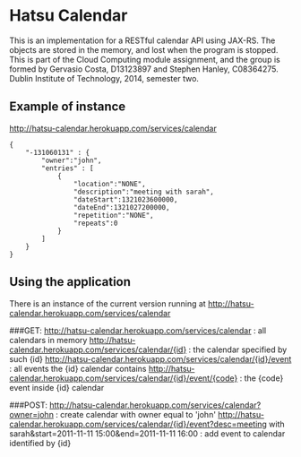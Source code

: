 # Hatsu Calendar

This is an implementation for a RESTful calendar API using JAX-RS. The objects are stored in the memory, and lost when the program is stopped. This is part of the Cloud Computing module assignment, and the group is formed by
    Gervasio Costa, D13123897 and Stephen Hanley, C08364275.
Dublin Institute of Technology, 2014, semester two.

## Example of instance

http://hatsu-calendar.herokuapp.com/services/calendar

    {
        "-131060131" : {
            "owner":"john",
            "entries" : [
                {
                    "location":"NONE",
                    "description":"meeting with sarah",
                    "dateStart":1321023600000,
                    "dateEnd":1321027200000,
                    "repetition":"NONE",
                    "repeats":0
                }
            ]
        }
    }

## Using the application

There is an instance of the current version running at http://hatsu-calendar.herokuapp.com/services/calendar

###GET:
    http://hatsu-calendar.herokuapp.com/services/calendar : all calendars in memory
    http://hatsu-calendar.herokuapp.com/services/calendar/{id} : the calendar specified by such {id}
    http://hatsu-calendar.herokuapp.com/services/calendar/{id}/event : all events the {id} calendar contains
    http://hatsu-calendar.herokuapp.com/services/calendar/{id}/event/{code} : the {code} event inside {id} calendar

###POST:
    http://hatsu-calendar.herokuapp.com/services/calendar?owner=john : create calendar with owner equal to 'john'
    http://hatsu-calendar.herokuapp.com/services/calendar/{id}/event?desc=meeting with sarah&start=2011-11-11 15:00&end=2011-11-11 16:00 : add event to calendar identified by {id}
    



